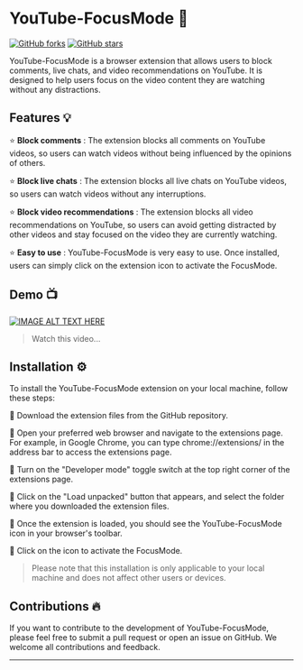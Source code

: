 # YouTube-FocusMode 🎯
[![GitHub forks](https://img.shields.io/github/forks/aniketyadavv/YouTube-FocusMode.svg?style=social&label=Fork&color=red)](https://github.com/aniketyadavv/YouTube-FocusMode)
[![GitHub stars](https://img.shields.io/github/stars/aniketyadavv/YouTube-FocusMode.svg?style=social&label=Star&color=red)](https://github.com/aniketyadavv/YouTube-FocusMode)

YouTube-FocusMode is a browser extension that allows users to block comments, live chats, and video recommendations on YouTube. It is designed to help users focus on the video content they are watching without any distractions.



## Features 💡
:star: **Block comments** : The extension blocks all comments on YouTube videos, so users can watch videos without being influenced by the opinions of others.

:star: **Block live chats** : The extension blocks all live chats on YouTube videos, so users can watch videos without any interruptions.

:star: **Block video recommendations** : The extension blocks all video recommendations on YouTube, so users can avoid getting distracted by other videos and stay focused on the video they are currently watching.

:star: **Easy to use** : YouTube-FocusMode is very easy to use. Once installed, users can simply click on the extension icon to activate the FocusMode.

## Demo 📺
[![IMAGE ALT TEXT HERE](https://img.youtube.com/vi/5K3I_UNQJe4/0.jpg)](https://youtu.be/5K3I_UNQJe4)
> Watch this video...

## Installation ⚙️
To install the YouTube-FocusMode extension on your local machine, follow these steps:

🎲 Download the extension files from the GitHub repository.

🎲 Open your preferred web browser and navigate to the extensions page. For example, in Google Chrome, you can type chrome://extensions/ in the address bar to access the extensions page.

🎲 Turn on the "Developer mode" toggle switch at the top right corner of the extensions page.

🎲 Click on the "Load unpacked" button that appears, and select the folder where you downloaded the extension files.

🎲 Once the extension is loaded, you should see the YouTube-FocusMode icon in your browser's toolbar.

🎲 Click on the icon to activate the FocusMode.

> Please note that this installation is only applicable to your local machine and does not affect other users or devices.

## Contributions 🔥
If you want to contribute to the development of YouTube-FocusMode, please feel free to submit a pull request or open an issue on GitHub. We welcome all contributions and feedback.

<hr>
